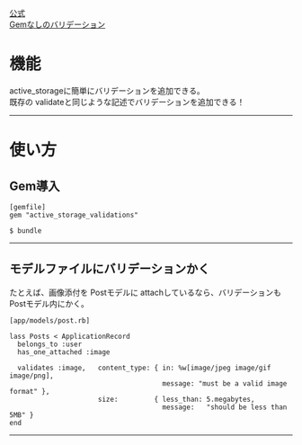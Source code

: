 [公式](https://github.com/igorkasyanchuk/active_storage_validations)  
[Gemなしのバリデーション](https://github.com/Tarara33/TIL/tree/main/Rails/Model/%E3%83%90%E3%83%AA%E3%83%87%E3%83%BC%E3%82%B7%E3%83%A7%E3%83%B3)  
  
# 機能
active_storageに簡単にバリデーションを追加できる。  
既存の validateと同じような記述でバリデーションを追加できる！  
***

# 使い方
## Gem導入
~~~
[gemfile]
gem "active_storage_validations"

$ bundle
~~~
***

## モデルファイルにバリデーションかく
たとえば、画像添付を Postモデルに attachしているなら、バリデーションも Postモデル内にかく。
~~~
[app/models/post.rb]

lass Posts < ApplicationRecord
  belongs_to :user
  has_one_attached :image

  validates :image,   content_type: { in: %w[image/jpeg image/gif image/png],
                                      message: "must be a valid image format" },
                      size:         { less_than: 5.megabytes,
                                      message:   "should be less than 5MB" }
end
~~~
***
